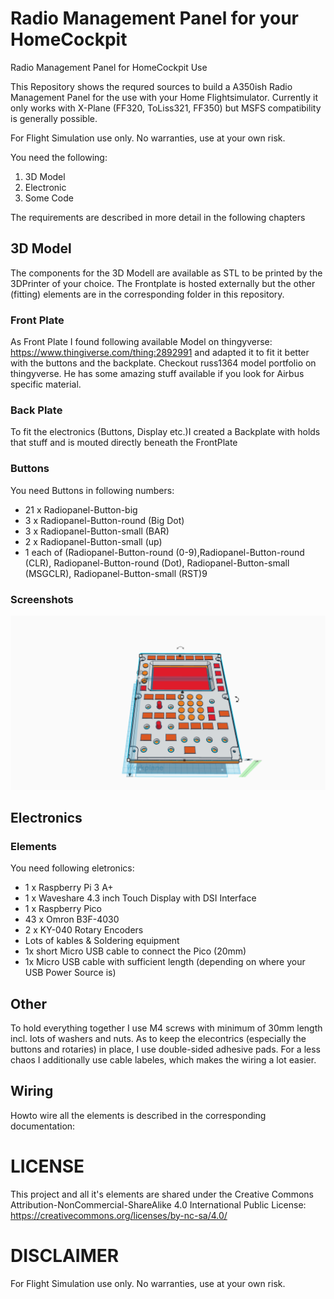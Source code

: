 # Radio Management Panel for your HomeCockpit
Radio Management Panel for HomeCockpit Use

This Repository shows the requred sources to build a A350ish Radio Management Panel for the use with your Home Flightsimulator. Currently it only works with X-Plane (FF320, ToLiss321, FF350) but MSFS compatibility is generally possible. 

For Flight Simulation use only. No warranties, use at your own risk.

You need the following: 
1. 3D Model
2. Electronic
3. Some Code

The requirements are described in more detail in the following chapters

## 3D Model
The components for the 3D Modell are available as STL to be printed by the 3DPrinter of your choice. The Frontplate is hosted externally but the other (fitting) elements are in the corresponding folder in this repository. 

### Front Plate
As Front Plate I found following available Model on thingyverse: https://www.thingiverse.com/thing:2892991 and adapted it to fit it better with the buttons and the backplate. Checkout russ1364 model portfolio on thingyverse. He has some amazing stuff available if you look for Airbus specific material. 

### Back Plate
To fit the electronics (Buttons, Display etc.)I created a Backplate with holds that stuff and is mouted directly beneath the FrontPlate

### Buttons
You need Buttons in following numbers:
- 21 x Radiopanel-Button-big
- 3 x Radiopanel-Button-round (Big Dot)
- 3 x Radiopanel-Button-small (BAR)
- 2 x Radiopanel-Button-small (up)
- 1 each of (Radiopanel-Button-round (0-9),Radiopanel-Button-round (CLR), Radiopanel-Button-round (Dot), Radiopanel-Button-small (MSGCLR), Radiopanel-Button-small (RST)9


### Screenshots
![ScreenShot Complete](https://github.com/homeavionicgroup/rmp/blob/main/documentation/images/Radiopanel%20-%20%20Complete.png)

## Electronics

### Elements
You need following eletronics:
- 1 x Raspberry Pi 3 A+ 
- 1 x Waveshare 4.3 inch Touch Display with DSI Interface
- 1 x Raspberry Pico
- 43 x Omron B3F-4030
- 2 x KY-040 Rotary Encoders
- Lots of kables & Soldering equipment
- 1x short Micro USB cable to connect the Pico (20mm)
- 1x Micro USB cable with sufficient length (depending on where your USB Power Source is)

## Other
To hold everything together I use M4 screws with minimum of 30mm length incl. lots of washers and nuts. As to keep the elecontrics (especially the buttons and rotaries) in place, I use double-sided adhesive pads. For a less chaos I additionally use cable labeles, which makes the wiring a lot easier. 

## Wiring
Howto wire all the elements is described in the corresponding documentation: 

# LICENSE
This project and all it's elements are shared under the Creative Commons Attribution-NonCommercial-ShareAlike 4.0 International Public License:
https://creativecommons.org/licenses/by-nc-sa/4.0/


# DISCLAIMER
For Flight Simulation use only. No warranties, use at your own risk.
